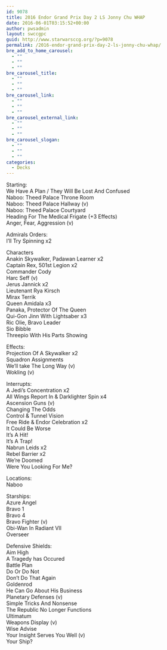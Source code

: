 ```yaml
---
id: 9078
title: 2016 Endor Grand Prix Day 2 LS Jonny Chu WHAP
date: 2016-06-01T03:15:52+00:00
author: pwsadmin
layout: swccgpc
guid: http://www.starwarsccg.org/?p=9078
permalink: /2016-endor-grand-prix-day-2-ls-jonny-chu-whap/
bre_add_to_home_carousel:
  - ""
  - ""
  - ""
bre_carousel_title:
  - ""
  - ""
  - ""
bre_carousel_link:
  - ""
  - ""
  - ""
bre_carousel_external_link:
  - ""
  - ""
  - ""
bre_carousel_slogan:
  - ""
  - ""
  - ""
categories:
  - Decks
---
```

Starting:  
We Have A Plan / They Will Be Lost And Confused  
Naboo: Theed Palace Throne Room  
Naboo: Theed Palace Hallway (v)  
Naboo: Theed Palace Courtyard  
Heading For The Medical Frigate (+3 Effects)  
Anger, Fear, Aggression (v)

Admirals Orders:  
I&#8217;ll Try Spinning x2

Characters  
Anakin Skywalker, Padawan Learner x2  
Captain Rex, 501st Legion x2  
Commander Cody  
Harc Seff (v)  
Jerus Jannick x2  
Lieutenant Rya Kirsch  
Mirax Terrik  
Queen Amidala x3  
Panaka, Protector Of The Queen  
Qui-Gon Jinn With Lightsaber x3  
Ric Olie, Bravo Leader  
Sio Bibble  
Threepio With His Parts Showing

Effects:  
Projection Of A Skywalker x2  
Squadron Assignments  
We&#8217;ll take The Long Way (v)  
Wokling (v)

Interrupts:  
A Jedi&#8217;s Concentration x2  
All Wings Report In & Darklighter Spin x4  
Ascension Guns (v)  
Changing The Odds  
Control & Tunnel Vision  
Free Ride & Endor Celebration x2  
It Could Be Worse  
It&#8217;s A Hit!  
It&#8217;s A Trap!  
Nabrun Leids x2  
Rebel Barrier x2  
We&#8217;re Doomed  
Were You Looking For Me?

Locations:  
Naboo

Starships:  
Azure Angel  
Bravo 1  
Bravo 4  
Bravo Fighter (v)  
Obi-Wan In Radiant VII  
Overseer

Defensive Shields:  
Aim High  
A Tragedy has Occured  
Battle Plan  
Do Or Do Not  
Don&#8217;t Do That Again  
Goldenrod  
He Can Go About His Business  
Planetary Defenses (v)  
Simple Tricks And Nonsense  
The Republic No Longer Functions  
Ultimatum  
Weapons Display (v)  
Wise Advise  
Your Insight Serves You Well (v)  
Your Ship?